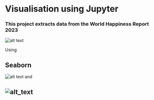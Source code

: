 # Visualisation using Jupyter

### This project extracts data from the World Happiness Report 2023
![alt text](https://worldhappiness.report/)

Using 
## Seaborn 
![alt text](https://seaborn.pydata.org/_images/logo-mark-lightbg.svg) 
and
## ![alt_text](https://matplotlib.org/stable/_static/logo_dark.svg)

